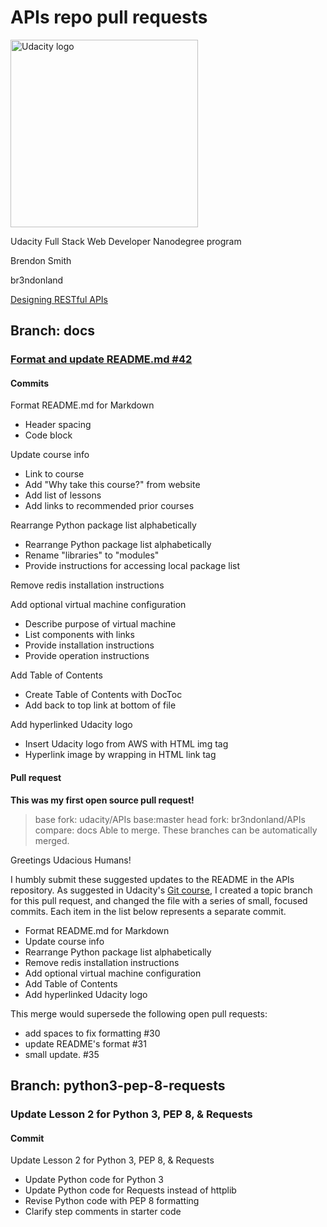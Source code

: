 # APIs repo pull requests

<a href="https://www.udacity.com/">
  <img src="https://s3-us-west-1.amazonaws.com/udacity-content/rebrand/svg/logo.min.svg" width="300" alt="Udacity logo">
</a>

Udacity Full Stack Web Developer Nanodegree program

Brendon Smith

br3ndonland

[Designing RESTful APIs](https://www.udacity.com/course/designing-restful-apis--ud388)

## Branch: docs

### [Format and update README.md #42](https://github.com/udacity/APIs/pull/42)

#### Commits

Format README.md for Markdown

* Header spacing
* Code block

Update course info

* Link to course
* Add "Why take this course?" from website
* Add list of lessons
* Add links to recommended prior courses

Rearrange Python package list alphabetically

* Rearrange Python package list alphabetically
* Rename "libraries" to "modules"
* Provide instructions for accessing local package list

Remove redis installation instructions

Add optional virtual machine configuration

* Describe purpose of virtual machine
* List components with links
* Provide installation instructions
* Provide operation instructions

Add Table of Contents

* Create Table of Contents with DocToc
* Add back to top link at bottom of file

Add hyperlinked Udacity logo

* Insert Udacity logo from AWS with HTML img tag
* Hyperlink image by wrapping in HTML link tag

#### Pull request

**This was my first open source pull request!**

> base fork: udacity/APIs base:master head fork: br3ndonland/APIs compare: docs
> Able to merge. These branches can be automatically merged.

Greetings Udacious Humans!

I humbly submit these suggested updates to the README in the APIs repository. As suggested in Udacity's [Git course](https://www.udacity.com/course/version-control-with-git--ud123), I created a topic branch for this pull request, and changed the file with a series of small, focused commits. Each item in the list below represents a separate commit.

* Format README.md for Markdown
* Update course info
* Rearrange Python package list alphabetically
* Remove redis installation instructions
* Add optional virtual machine configuration
* Add Table of Contents
* Add hyperlinked Udacity logo

This merge would supersede the following open pull requests:

* add spaces to fix formatting #30
* update README's format #31
* small update. #35

## Branch: python3-pep-8-requests

### Update Lesson 2 for Python 3, PEP 8, & Requests

#### Commit

Update Lesson 2 for Python 3, PEP 8, & Requests

* Update Python code for Python 3
* Update Python code for Requests instead of httplib
* Revise Python code with PEP 8 formatting
* Clarify step comments in starter code
